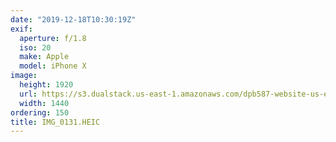 ```yaml
---
date: "2019-12-18T10:30:19Z"
exif:
  aperture: f/1.8
  iso: 20
  make: Apple
  model: iPhone X
image:
  height: 1920
  url: https://s3.dualstack.us-east-1.amazonaws.com/dpb587-website-us-east-1/asset/gallery/2019-south-america/0899379f-701f-ec80-5644-23b84a1d1959~1920.jpg
  width: 1440
ordering: 150
title: IMG_0131.HEIC
---
```

